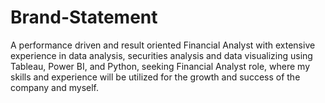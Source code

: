 # Brand-Statement

A performance driven and result oriented Financial Analyst with extensive experience in data analysis, securities analysis and data visualizing using Tableau, Power BI, and Python, seeking Financial Analyst role, where my skills and experience will be utilized for the growth and success of the company and myself.